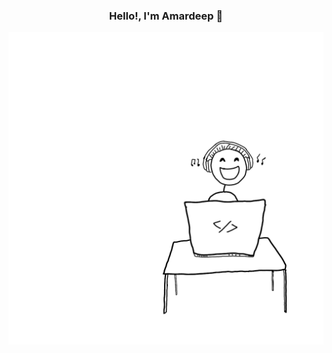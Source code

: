 <h3 align = "center">Hello!, I'm Amardeep 👋 </h3>
<img src = "ph.png" width = "850" height = "500">
